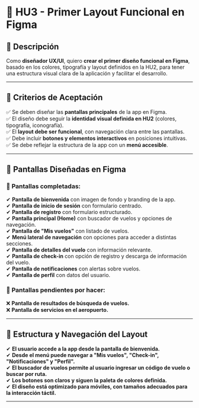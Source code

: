 # 📐 HU3 - Primer Layout Funcional en Figma  

## 📌 Descripción  
Como **diseñador UX/UI**, quiero **crear el primer diseño funcional en Figma**, basado en los colores, tipografía y layout definidos en la HU2, para tener una estructura visual clara de la aplicación y facilitar el desarrollo.  

---

## 📌 Criterios de Aceptación  
✅ Se deben diseñar las **pantallas principales** de la app en Figma.  
✅ El diseño debe seguir la **identidad visual definida en HU2** (colores, tipografía, iconografía).  
✅ El **layout debe ser funcional**, con navegación clara entre las pantallas.  
✅ Debe incluir **botones y elementos interactivos** en posiciones intuitivas.  
✅ Se debe reflejar la estructura de la app con un **menú accesible**.  

---

## 🎨 Pantallas Diseñadas en Figma  
### 📌 **Pantallas completadas:**  
✔ **Pantalla de bienvenida** con imagen de fondo y branding de la app.  
✔ **Pantalla de inicio de sesión** con formulario centrado.  
✔ **Pantalla de registro** con formulario estructurado.  
✔ **Pantalla principal (Home)** con buscador de vuelos y opciones de navegación.  
✔ **Pantalla de "Mis vuelos"** con listado de vuelos.  
✔ **Menú lateral de navegación** con opciones para acceder a distintas secciones.  
✔ **Pantalla de detalles del vuelo** con información relevante.  
✔ **Pantalla de check-in** con opción de registro y descarga de información del vuelo.  
✔ **Pantalla de notificaciones** con alertas sobre vuelos.  
✔ **Pantalla de perfil** con datos del usuario.  

### 📌 **Pantallas pendientes por hacer:**  
❌ **Pantalla de resultados de búsqueda de vuelos.**  
❌ **Pantalla de servicios en el aeropuerto.**  

---

## 📌 Estructura y Navegación del Layout  
✔ **El usuario accede a la app desde la pantalla de bienvenida.**  
✔ **Desde el menú puede navegar a "Mis vuelos", "Check-in", "Notificaciones" y "Perfil".**  
✔ **El buscador de vuelos permite al usuario ingresar un código de vuelo o buscar por ruta.**  
✔ **Los botones son claros y siguen la paleta de colores definida.**  
✔ **El diseño está optimizado para móviles, con tamaños adecuados para la interacción táctil.**  

---
